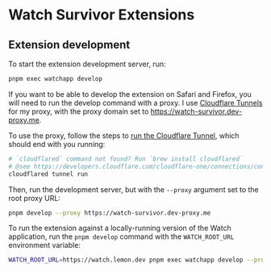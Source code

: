 # Watch Survivor Extensions

## Extension development

To start the extension development server, run:

```sh
pnpm exec watchapp develop
```

If you want to be able to develop the extension on Safari and Firefox, you will need to run the develop command with a proxy. I use [Cloudflare Tunnels](https://developers.cloudflare.com/cloudflare-one/connections/connect-apps/) for my proxy, with the proxy domain set to https://watch-survivor.dev-proxy.me.

To use the proxy, follow the steps to [run the Cloudflare Tunnel](https://developers.cloudflare.com/cloudflare-one/connections/connect-apps/), which should end with you running:

```sh
# `cloudflared` command not found? Run `brew install cloudflared`
# @see https://developers.cloudflare.com/cloudflare-one/connections/connect-apps/install-and-setup/installation/
cloudflared tunnel run
```

Then, run the development server, but with the `--proxy` argument set to the root proxy URL:

```sh
pnpm develop --proxy https://watch-survivor.dev-proxy.me
```

To run the extension against a locally-running version of the Watch application, run the `pnpm develop` command with the `WATCH_ROOT_URL` environment variable:

```sh
WATCH_ROOT_URL=https://watch.lemon.dev pnpm exec watchapp develop --proxy https://watch-survivor.dev-proxy.me
```
